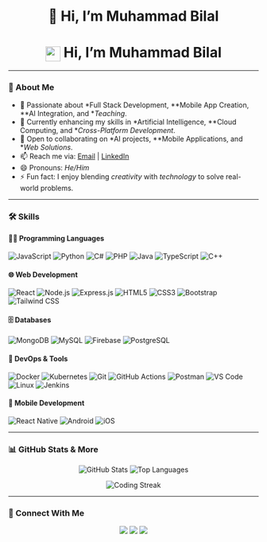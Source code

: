 <h1 align="center">👋 Hi, I’m Muhammad Bilal</h1>
<h1 align="center">
  <img src="https://media.giphy.com/media/hvRJCLFzcasrR4ia7z/giphy.gif" width="30px" style="vertical-align: middle;" /> Hi, I’m Muhammad Bilal
</h1>

---

### 📌 About Me
- 👀 Passionate about *Full Stack Development, **Mobile App Creation, **AI Integration, and **Teaching*.  
- 🌱 Currently enhancing my skills in *Artificial Intelligence, **Cloud Computing, and **Cross-Platform Development*.  
- 💞️ Open to collaborating on *AI projects, **Mobile Applications, and **Web Solutions*.  
- 📫 Reach me via: [Email](mailto:mbilal75362@gmail.com) | [LinkedIn](https://www.linkedin.com/in/devxbilal/)  
- 😄 Pronouns: *He/Him*  
- ⚡ Fun fact: I enjoy blending *creativity* with *technology* to solve real-world problems.  

---

### 🛠️ Skills

#### 👨‍💻 Programming Languages
![JavaScript](https://img.shields.io/badge/-JavaScript-F7DF1E?logo=javascript&logoColor=black)
![Python](https://img.shields.io/badge/-Python-3776AB?logo=python&logoColor=white)
![C#](https://img.shields.io/badge/-C%23-239120?logo=c-sharp&logoColor=white)
![PHP](https://img.shields.io/badge/-PHP-777BB4?logo=php&logoColor=white)
![Java](https://img.shields.io/badge/-Java-007396?logo=java&logoColor=white)
![TypeScript](https://img.shields.io/badge/-TypeScript-3178C6?logo=typescript&logoColor=white)
![C++](https://img.shields.io/badge/-C++-00599C?logo=c%2B%2B&logoColor=white)

#### 🌐 Web Development
![React](https://img.shields.io/badge/-React-61DAFB?logo=react&logoColor=black)
![Node.js](https://img.shields.io/badge/-Node.js-339933?logo=node.js&logoColor=white)
![Express.js](https://img.shields.io/badge/-Express.js-000000?logo=express&logoColor=white)
![HTML5](https://img.shields.io/badge/-HTML5-E34F26?logo=html5&logoColor=white)
![CSS3](https://img.shields.io/badge/-CSS3-1572B6?logo=css3&logoColor=white)
![Bootstrap](https://img.shields.io/badge/-Bootstrap-563D7C?logo=bootstrap&logoColor=white)
![Tailwind CSS](https://img.shields.io/badge/-Tailwind_CSS-38B2AC?logo=tailwind-css&logoColor=white)

#### 🗄️ Databases
![MongoDB](https://img.shields.io/badge/-MongoDB-47A248?logo=mongodb&logoColor=white)
![MySQL](https://img.shields.io/badge/-MySQL-4479A1?logo=mysql&logoColor=white)
![Firebase](https://img.shields.io/badge/-Firebase-FFCA28?logo=firebase&logoColor=black)
![PostgreSQL](https://img.shields.io/badge/-PostgreSQL-4169E1?logo=postgresql&logoColor=white)

#### 🚀 DevOps & Tools
![Docker](https://img.shields.io/badge/-Docker-2496ED?logo=docker&logoColor=white)
![Kubernetes](https://img.shields.io/badge/-Kubernetes-326CE5?logo=kubernetes&logoColor=white)
![Git](https://img.shields.io/badge/-Git-F05032?logo=git&logoColor=white)
![GitHub Actions](https://img.shields.io/badge/-GitHub_Actions-2088FF?logo=github-actions&logoColor=white)
![Postman](https://img.shields.io/badge/-Postman-FF6C37?logo=postman&logoColor=white)
![VS Code](https://img.shields.io/badge/-VS_Code-007ACC?logo=visual-studio-code&logoColor=white)
![Linux](https://img.shields.io/badge/-Linux-FCC624?logo=linux&logoColor=black)
![Jenkins](https://img.shields.io/badge/-Jenkins-D24939?logo=jenkins&logoColor=white)

#### 📱 Mobile Development
![React Native](https://img.shields.io/badge/-React_Native-61DAFB?logo=react&logoColor=black)
![Android](https://img.shields.io/badge/-Android-3DDC84?logo=android&logoColor=white)
![iOS](https://img.shields.io/badge/-iOS-000000?logo=ios&logoColor=white)

---

### 📊 GitHub Stats & More

<p align="center">
  <img src="https://github-readme-stats.vercel.app/api?username=MuhammadBilal&show_icons=true&theme=radical&include_all_commits=true&count_private=true" alt="GitHub Stats">
  <img src="https://github-readme-stats.vercel.app/api/top-langs/?username=MuhammadBilal&layout=compact&theme=radical" alt="Top Languages">
</p>

<p align="center">
  <img src="https://github-readme-streak-stats.herokuapp.com?user=MuhammadBilal&theme=radical&hide_border=true" alt="Coding Streak">
</p>

---

### 🔗 Connect With Me
<p align="center">
  <a href="https://www.linkedin.com/in/devxbilal/"><img src="https://img.shields.io/badge/-LinkedIn-blue?logo=linkedin&logoColor=white"></a>
  <a href="mailto:mbilal75362@gmail.com"><img src="https://img.shields.io/badge/-Email-red?logo=gmail&logoColor=white"></a>
  <a href="https://github.com/MuhammadBilal"><img src="https://img.shields.io/badge/-GitHub-181717?logo=github&logoColor=white"></a>
</p>
